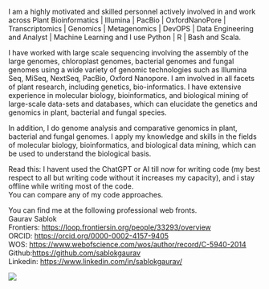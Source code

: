 I am a highly motivated and skilled personnel actively involved in and work across Plant Bioinformatics | Illumina | PacBio | OxfordNanoPore | Transcriptomics | Genomics | Metagenomics | DevOPS | Data Engineering and Analyst | Machine Learning and I use Python | R | Bash and Scala. 

I have worked with large scale sequencing involving the assembly of the large genomes, chloroplast genomes, bacterial genomes and fungal genomes using a wide variety of genomic technologies such as Illumina Seq, MiSeq, NextSeq, PacBio, Oxford Nanopore. I am involved in all facets of plant research, including genetics, bio-informatics. I have extensive experience in molecular biology, bioinformatics, and biological mining of large-scale data-sets and databases, which can elucidate the genetics and genomics in plant, bacterial and fungal species.  

In addition, I do genome analysis and comparative genomics in plant, bacterial and fungal genomes. I apply my knowledge and skills in the fields of molecular biology, bioinformatics, and biological data mining, which can be used to understand the biological basis. 

Read this: I havent used the ChatGPT or AI till now for writing code (my best respect to all but writing code without it increases my capacity), and i stay offline while writing most of the code. \
You can compare any of my code approaches.

You can find me at the following professional web fronts. \
Gaurav Sablok \
Frontiers: https://loop.frontiersin.org/people/33293/overview \
ORCID: https://orcid.org/0000-0002-4157-9405 \
WOS: https://www.webofscience.com/wos/author/record/C-5940-2014 \
Github:https://github.com/sablokgaurav \
Linkedin: https://www.linkedin.com/in/sablokgaurav/ 


![](https://raw.githubusercontent.com/sablokgaurav/githubreadstats/master/generated/overview.svg#gh-light-mode-only)
